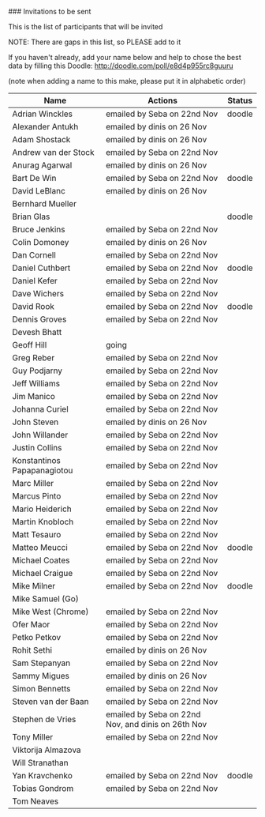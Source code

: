 ### Invitations to be sent

This is the list of participants that will be invited

NOTE: There are gaps in this list, so PLEASE add to it

If you haven't already, add your name below and help to chose the best data by filling this Doodle: http://doodle.com/poll/e8d4p955rc8guuru

(note when adding a name to this make, please put it in alphabetic order)

| Name | Actions | Status |
|------|---------|--------|
| Adrian Winckles       | emailed by Seba on 22nd Nov | doodle |
| Alexander Antukh      | emailed by dinis on 26 Nov  |
| Adam Shostack         | emailed by dinis on 26 Nov  |
| Andrew van der Stock  | emailed by Seba on 22nd Nov |
| Anurag Agarwal        | emailed by dinis on 26 Nov  |
| Bart De Win           | emailed by Seba on 22nd Nov | doodle |
| David LeBlanc         | emailed by dinis on 26 Nov  |
| Bernhard Mueller      | |
| Brian Glas            | | doodle |
| Bruce Jenkins         | emailed by Seba on 22nd Nov |
| Colin Domoney         | emailed by dinis on 26 Nov  |
| Dan Cornell           | emailed by Seba on 22nd Nov |
| Daniel Cuthbert       | emailed by Seba on 22nd Nov | doodle |
| Daniel Kefer          | emailed by Seba on 22nd Nov |
| Dave Wichers          | emailed by Seba on 22nd Nov |
| David Rook            | emailed by Seba on 22nd Nov | doodle |
| Dennis Groves         | emailed by Seba on 22nd Nov |
| Devesh Bhatt          | |
| Geoff Hill            | going |
| Greg Reber            | emailed by Seba on 22nd Nov |
| Guy Podjarny          | emailed by Seba on 22nd Nov |
| Jeff Williams         | emailed by Seba on 22nd Nov |
| Jim Manico            | emailed by Seba on 22nd Nov |
| Johanna Curiel        | emailed by Seba on 22nd Nov |
| John Steven           | emailed by dinis on 26 Nov  |
| John Willander        | emailed by Seba on 22nd Nov |
| Justin Collins        | emailed by Seba on 22nd Nov |
| Konstantinos Papapanagiotou | emailed by Seba on 22nd Nov |
| Marc Miller           | emailed by Seba on 22nd Nov |
| Marcus Pinto          | emailed by Seba on 22nd Nov |
| Mario Heiderich       | emailed by Seba on 22nd Nov |
| Martin Knobloch       | emailed by Seba on 22nd Nov |
| Matt Tesauro          | emailed by Seba on 22nd Nov |
| Matteo Meucci         | emailed by Seba on 22nd Nov |  doodle |
| Michael Coates        | emailed by Seba on 22nd Nov |
| Michael Craigue       | emailed by Seba on 22nd Nov |
| Mike Milner           | emailed by Seba on 22nd Nov |  doodle |
| Mike Samuel (Go)      | |
| Mike West (Chrome)    | emailed by Seba on 22nd Nov |
| Ofer Maor             | emailed by Seba on 22nd Nov |
| Petko Petkov          | emailed by Seba on 22nd Nov |
| Rohit Sethi           | emailed by dinis on 26 Nov  |
| Sam Stepanyan         | emailed by Seba on 22nd Nov |
| Sammy Migues          | emailed by dinis on 26 Nov  |
| Simon Bennetts        | emailed by Seba on 22nd Nov |
| Steven van der Baan   | emailed by Seba on 22nd Nov |
| Stephen de Vries      | emailed by Seba on 22nd Nov, and dinis on 26th Nov |
| Tony Miller           | emailed by Seba on 22nd Nov |
| Viktorija Almazova    | |
| Will Stranathan       | |
| Yan Kravchenko        | emailed by Seba on 22nd Nov |  doodle |
| Tobias Gondrom        | emailed by Seba on 22nd Nov |
| Tom Neaves            | |
